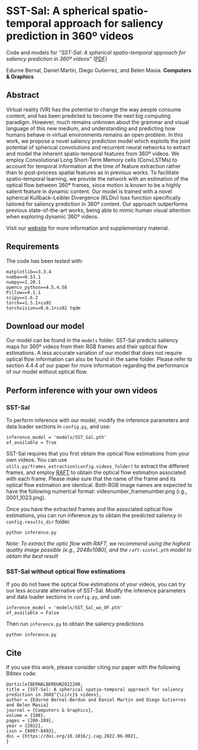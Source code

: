# SST-Sal: A spherical spatio-temporal approach for saliency prediction in 360º videos

Code and models for *“SST-Sal: A spherical spatio-temporal approach for saliency prediction in 360º videos”* ([PDF](https://graphics.unizar.es/papers/2022_Bernal_SSTSal.pdf))

Edurne Bernal, Daniel Martín, Diego Gutierrez, and Belen Masia.
**Computers & Graphics**

## Abstract
Virtual reality (VR) has the potential to change the way people consume content, and has been predicted to become the next big computing paradigm. However, much remains unknown about the grammar and visual language of this new medium, and understanding and predicting how humans behave in virtual environments remains an open problem. In this work, we propose a novel saliency prediction model which exploits the joint potential of spherical convolutions and recurrent neural networks to extract and model the inherent spatio-temporal features from 360º videos. We employ Convolutional Long Short-Term Memory cells (ConvLSTMs) to account for temporal information at the time of feature extraction rather than to post-process spatial features as in previous works. To facilitate spatio-temporal learning, we provide the network with an estimation of the optical flow between 360º frames, since motion is known to be a highly salient feature in dynamic content. Our model is trained with a novel spherical Kullback–Leibler Divergence (KLDiv) loss function specifically tailored for saliency prediction in 360º content. Our approach outperforms previous state-of-the-art works, being able to mimic human visual attention when exploring dynamic 360º videos.

Visit our [website](https://graphics.unizar.es/projects/SST-Sal_2022/) for more information and supplementary material.

## Requirements
The code has been tested with:

```
matplotlib==3.3.4 
numba==0.53.1 
numpy==1.20.1
opencv_python==4.5.4.58 
Pillow==9.1.1 
scipy==1.6.2 
torch==1.5.1+cu92 
torchvision==0.6.1+cu92 tqdm
```

## Download our model
Our model can be found in the `models` folder. SST-Sal predicts saliency maps for 360º videos from their RGB frames and their optical flow estimations. A less accurate variation of our model that does not require optical flow information can also be found in the same folder. Please refer to section 4.4.4 of our paper for more information regarding the performance of our model without optical flow.

## Perform inference with your own videos
### SST-Sal
To perform inference with our model, modify the inference parameters and data loader sections in `config.py`, and use:

```
inference_model = 'models/SST_Sal.pth'
of_available = True
```
SST-Sal requires that you first obtain the optical flow estimations from your own videos. You can use `utils.py/frames_extraction(config.videos_folder)` to extract the different frames, and employ [RAFT](https://github.com/princeton-vl/RAFT) to obtain the optical flow estimation associated with each frame. Please make sure that the name of the frame and its optical flow estimation are identical. Both RGB image names are expected to have the following numerical format: videonumber_framenumber.png (i.g., 0001_1023.png).

Once you have the extracted frames and the associated optical flow estimations, you can run inference.py to obtain the predicted saliency in `config.results_dir` folder.

```
python inference.py 
```
*Note: To extract the optic flow with RAFT, we recommend using the highest quality image possible (e.g., 2048x1080), and the `raft-sintel.pth` model to obtain the best result*

### SST-Sal without optical flow estimations
If you do not have the optical flow estimations of your videos, you can try our less accurate alternative of SST-Sal. Modify the inference parameters and data loader sections in `config.py`, and use:

```
inference_model = 'models/SST_Sal_wo_OF.pth'
of_available = False
```
Then run `inference.py` to obtain the saliency predictions
```
python inference.py
```

## Cite

If you use this work, please consider citing our paper with the following Bibtex code:
```
@article{BERNALBERDUN2022200,
title = {SST-Sal: A spherical spatio-temporal approach for saliency prediction in 360$^{\circ}$ videos},
author = {Edurne Bernal-Berdun and Daniel Martin and Diego Gutierrez and Belen Masia}
journal = {Computers & Graphics},
volume = {106},
pages = {200-209},
year = {2022},
issn = {0097-8493},
doi = {https://doi.org/10.1016/j.cag.2022.06.002},
}
```
